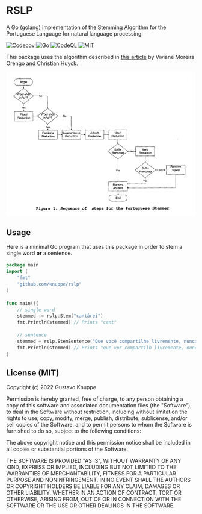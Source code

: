 # RSLP

A [Go (golang)](http://golang.org) implementation of the Stemming Algorithm for the Portuguese Language for natural language processing.

[![Codecov](https://codecov.io/gh/knuppe/rslp/branch/main/graph/badge.svg)](https://codecov.io/gh/knuppe/rslp)
[![Go](https://github.com/knuppe/rslp/actions/workflows/go.yml/badge.svg)](https://github.com/knuppe/rslp/actions/workflows/go.yml)
[![CodeQL](https://github.com/knuppe/rslp/actions/workflows/codeql-analysis.yml/badge.svg)](https://github.com/knuppe/rslp/actions/workflows/codeql-analysis.yml)
[![MIT](https://img.shields.io/badge/License-MIT-blue.svg)](https://opensource.org/licenses/MIT)

This package uses the algorithm described in [this article](http://doi.ieeecomputersociety.org/10.1109/SPIRE.2001.10024) by Viviane Moreira Orengo and Christian Huyck.

![Schema](https://raw.githubusercontent.com/knuppe/rslp/main/steps.png)


## Usage


Here is a minimal Go program that uses this package in order
to stem a single word **or** a sentence.

```go
package main
import (
	"fmt"
	"github.com/knuppe/rslp"
)

func main(){
    // single word
	stemmed := rslp.Stem("cantárei")
	fmt.Println(stemmed) // Prints "cant"

    // sentence
    stemmed = rslp.StemSentence("Que você compartilhe livremente, nunca recebendo mais do que você dá.")
    fmt.Println(stemmed) // Prints "que voc compartilh livremente, nunc receb mais do que voc da."
}
```


## License (MIT)

Copyright (c) 2022 Gustavo Knuppe

Permission is hereby granted, free of charge, to any person obtaining
a copy of this software and associated documentation files (the
"Software"), to deal in the Software without restriction, including
without limitation the rights to use, copy, modify, merge, publish,
distribute, sublicense, and/or sell copies of the Software, and to
permit persons to whom the Software is furnished to do so, subject to
the following conditions:

The above copyright notice and this permission notice shall be
included in all copies or substantial portions of the Software.

THE SOFTWARE IS PROVIDED "AS IS", WITHOUT WARRANTY OF ANY KIND,
EXPRESS OR IMPLIED, INCLUDING BUT NOT LIMITED TO THE WARRANTIES OF
MERCHANTABILITY, FITNESS FOR A PARTICULAR PURPOSE AND NONINFRINGEMENT.
IN NO EVENT SHALL THE AUTHORS OR COPYRIGHT HOLDERS BE LIABLE FOR ANY
CLAIM, DAMAGES OR OTHER LIABILITY, WHETHER IN AN ACTION OF CONTRACT,
TORT OR OTHERWISE, ARISING FROM, OUT OF OR IN CONNECTION WITH THE
SOFTWARE OR THE USE OR OTHER DEALINGS IN THE SOFTWARE.
